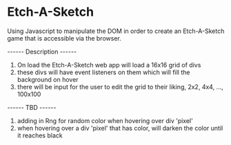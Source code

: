 # Etch-A-Sketch
Using Javascript to manipulate the DOM in order to create an Etch-A-Sketch game that is accessible via the browser.

------ Description ------

1. On load the Etch-A-Sketch web app will load a 16x16 grid of divs
2. these divs will have event listeners on them which will fill the background on hover
3. there will be input for the user to edit the grid to their liking, 2x2, 4x4, ..., 100x100


------ TBD ------

1. adding in Rng for random color when hovering over div 'pixel'
2. when hovering over a div 'pixel' that has color, will darken the color until it reaches black
